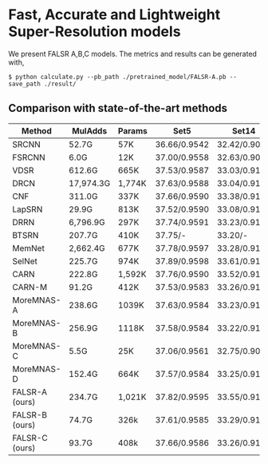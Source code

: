 # Fast, Accurate and Lightweight Super-Resolution models

We present FALSR A,B,C models. The metrics and results can be generated with,

```shell
$ python calculate.py --pb_path ./pretrained_model/FALSR-A.pb --save_path ./result/
```

## Comparison with state-of-the-art methods

| Method | MulAdds| Params |Set5 | Set14 | BSD100 | Urban100 | 
| ----------------- | ------------- |------------- |------------- |------------- |-------------|------------- |
| SRCNN  | 52.7G | 57K | 36.66/0.9542 | 32.42/0.9063 | 31.36/0.8879 | 29.50/0.8946 |
| FSRCNN | 6.0G | 12K | 37.00/0.9558 | 32.63/0.9088 | 31.53/0.8920 | 29.88/0.9020 |
| VDSR  | 612.6G | 665K | 37.53/0.9587 | 33.03/0.9124 | 31.90/0.8960 | 30.76/0.9140 |
| DRCN   | 17,974.3G | 1,774K | 37.63/0.9588| 33.04/0.9118| 31.85/0.8942| 30.75/0.9133 |
| CNF  | 311.0G | 337K | 37.66/0.9590 | 33.38/0.9136 | 31.91/0.8962 | -|
| LapSRN  | 29.9G | 813K | 37.52/0.9590| 33.08/0.9130| 31.80/0.8950 | 30.41/0.9100 |
| DRRN  | 6,796.9G | 297K | 37.74/0.9591 | 33.23/0.9136 | 32.05/0.8973 | 31.23/0.9188 |
| BTSRN  | 207.7G | 410K | 37.75/- | 33.20/- | 32.05/- | 31.63/-	|
| MemNet  | 2,662.4G | 677K | 37.78/0.9597 | 33.28/0.9142 | 32.08/0.8978 | 31.31/0.9195 |
| SelNet  | 225.7G | 974K | 37.89/0.9598 | 33.61/0.9160 | 32.08/0.8984 | -|
| CARN  | 222.8G | 1,592K | 37.76/0.9590 | 33.52/0.9166| 32.09/0.8978 | 31.92/0.9256|
| CARN-M  | 91.2G | 412K | 37.53/0.9583 | 33.26/0.9141 | 31.92/0.8960 | 31.23/0.9194|
| MoreMNAS-A   | 238.6G | 1039K | 37.63/0.9584 | 33.23/0.9138 | 31.95/0.8961 | 31.24/0.9187|
| MoreMNAS-B  | 256.9G | 1118K | 37.58/0.9584 | 33.22/0.9135 | 31.91/0.8959| 31.14/0.9175|
| MoreMNAS-C  | 5.5G | 25K | 37.06/0.9561 | 32.75/0.9094| 31.50/0.8904 | 29.92/0.9023|
| MoreMNAS-D  | 152.4G | 664K | 37.57/0.9584 | 33.25/0.9142 | 31.94/0.8966 | 31.25/0.9191|
| FALSR-A (ours) |234.7G | 1,021K | 37.82/0.9595 | 33.55/0.9168	| 32.12/0.8987 | 31.93/0.9256|
| FALSR-B (ours) | 74.7G | 326k | 37.61/0.9585	| 33.29/0.9143 | 31.97/0.8967 	| 31.28/0.9191 |
| FALSR-C (ours) | 93.7G |408k | 37.66/0.9586	| 33.26/0.9140 | 31.96/0.8965	| 31.24/0.9187 |
